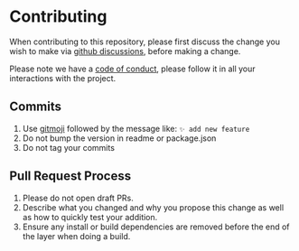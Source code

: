 # Contributing

When contributing to this repository, please first discuss the change you wish to make via [github discussions](https://github.com/lostdesign/linked/discussions),
before making a change.

Please note we have a [code of conduct](/CODE_OF_CONDUCT.md), please follow it in all your interactions with the project.

## Commits

1. Use [gitmoji](https://gitmoji.dev/) followed by the message like: `✨ add new feature`
2. Do not bump the version in readme or package.json
3. Do not tag your commits

## Pull Request Process

1. Please do not open draft PRs.
2. Describe what you changed and why you propose this change as well as how to quickly test your addition.
3. Ensure any install or build dependencies are removed before the end of the layer when doing a
   build.